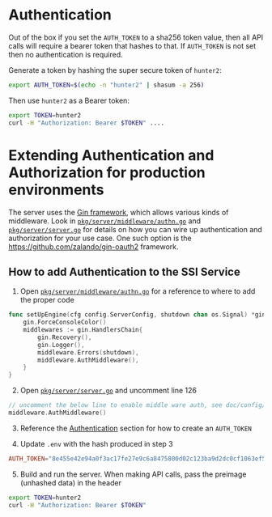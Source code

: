 # Authentication

Out of the box if you set the `AUTH_TOKEN` to a sha256 token value, then all API calls will require a bearer token that hashes to that. If `AUTH_TOKEN` is not set then no authentication is required.

Generate a token by hashing the super secure token of `hunter2`:
```sh
export AUTH_TOKEN=$(echo -n "hunter2" | shasum -a 256)
```

Then use `hunter2` as a Bearer token: 

```sh
export TOKEN=hunter2
curl -H "Authorization: Bearer $TOKEN" ....
```

# Extending Authentication and Authorization for production environments

The server uses the [Gin framework](https://github.com/gin-gonic/gin), which allows various kinds of middleware. Look in [`pkg/server/middleware/authn.go`](../../pkg/server/middleware/authn.go) and [`pkg/server/server.go`](../../pkg/server/server.go) for details on how you can wire up authentication and authorization for your use case. One such option is the https://github.com/zalando/gin-oauth2 framework.

## How to add Authentication to the SSI Service
1. Open [`pkg/server/middleware/authn.go`](../../pkg/server/middleware/authn.go) for a reference to where to add the proper code
```go
func setUpEngine(cfg config.ServerConfig, shutdown chan os.Signal) *gin.Engine {
	gin.ForceConsoleColor()
	middlewares := gin.HandlersChain{
		gin.Recovery(),
		gin.Logger(),
		middleware.Errors(shutdown),
		middleware.AuthMiddleware(),
	}
}
```

2. Open [`pkg/server/server.go`](../../pkg/server/server.go) and uncomment line 126
```go
// uncomment the below line to enable middle ware auth, see doc/config/auth.md for details
middleware.AuthMiddleware()
```

3. Reference the [Authentication](#authentication) section for how to create an `AUTH_TOKEN`

4. Update `.env` with the hash produced in step 3
```conf
AUTH_TOKEN="8e455e42e94a0f3ac17fe27e9c6a8475800d02c123ba9d2dc0cf1063ef52bd90"
```

5. Build and run the server. When making API calls, pass the preimage (unhashed data) in the header
```bash
export TOKEN=hunter2
curl -H "Authorization: Bearer $TOKEN"
```